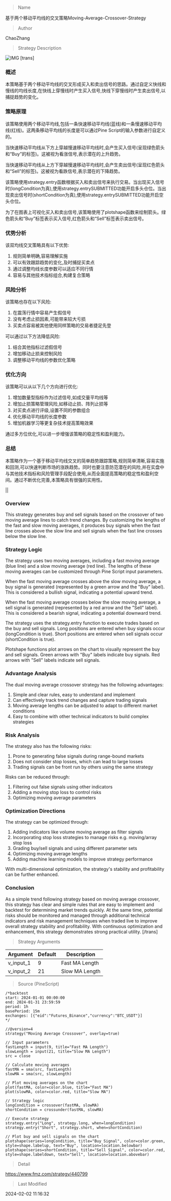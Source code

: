 
> Name

基于两个移动平均线的交叉策略Moving-Average-Crossover-Strategy

> Author

ChaoZhang

> Strategy Description

![IMG](https://www.fmz.com/upload/asset/1aae1c6e53919f3d8a1.png)
[trans]
### 概述

本策略基于两个移动平均线的交叉形成买入和卖出信号的思路。通过自定义快线和慢线的均线长度,在快线上穿慢线时产生买入信号,快线下穿慢线时产生卖出信号,以捕捉趋势的变化。

### 策略原理

该策略使用两个移动平均线,包括一条快速移动平均线(蓝线)和一条慢速移动平均线(红线)。这两条移动平均线的长度是可以通过Pine Script的输入参数进行自定义的。

当快速移动平均线从下方上穿越慢速移动平均线时,会产生买入信号(呈现绿色箭头和“Buy”的标签)。这被视为看涨信号,表示潜在的上升趋势。

当快速移动平均线从上方下穿越慢速移动平均线时,会产生卖出信号(呈现红色箭头和“Sell”的标签)。这被视为看跌信号,表示潜在的下降趋势。 

该策略使用strategy.entry函数根据买入和卖出信号来执行交易。当出现买入信号时(longCondition为真),使用strategy.entrySUBMITTED功能开启多头仓位。当出现卖出信号时(shortCondition为真),使用strategy.entrySUBMITTED功能开启空头仓位。

为了在图表上可视化买入和卖出信号,该策略使用了plotshape函数来绘制箭头。绿色箭头和“Buy”标签表示买入信号,红色箭头和“Sell”标签表示卖出信号。

### 优势分析

该双均线交叉策略具有以下优势:

1. 规则简单明确,容易理解实施
2. 可以有效跟踪趋势的变化,及时捕捉买卖点
3. 通过调整均线长度参数可以适应不同行情
4. 容易与其他技术指标组合,构建复合策略

### 风险分析

该策略也存在以下风险:

1. 在震荡行情中容易产生假信号
2. 没有考虑止损因素,可能带来较大亏损
3. 买卖点容易被其他使用同样策略的交易者捷足先登

可以通过以下方法降低风险:

1. 结合其他指标过滤假信号
2. 增加移动止损来控制风险
3. 调整移动平均线的参数优化策略

### 优化方向  

该策略可以从以下几个方向进行优化:

1. 增加数量型指标作为过滤信号,如成交量平均线等
2. 增加止损策略管理风险,如移动止损、阵列止损等
3. 对买卖点进行评级,设置不同的参数组合
4. 优化移动平均线的长度参数
5. 增加机器学习等更复杂技术提高策略效果

通过多方位优化,可以进一步增强该策略的稳定性和盈利能力。

### 总结

本策略作为一个基于移动平均线交叉的简单趋势跟踪策略,规则简单清晰,容易实施和回测,可以快速判断市场的涨跌趋势。同时也要注意防范潜在的风险,并在实盘中与其他技术指标和风险管理手段配合使用,从而全面提高策略的稳定性和盈利空间。通过不断优化完善,本策略具有很强的实用性。

||

### Overview

This strategy generates buy and sell signals based on the crossover of two moving average lines to catch trend changes. By customizing the lengths of the fast and slow moving averages, it produces buy signals when the fast line crosses above the slow line and sell signals when the fast line crosses below the slow line.  

### Strategy Logic

The strategy uses two moving averages, including a fast moving average (blue line) and a slow moving average (red line). The lengths of these moving averages can be customized through Pine Script input parameters.

When the fast moving average crosses above the slow moving average, a buy signal is generated (represented by a green arrow and the "Buy" label). This is considered a bullish signal, indicating a potential upward trend.

When the fast moving average crosses below the slow moving average, a sell signal is generated (represented by a red arrow and the "Sell" label). This is considered a bearish signal, indicating a potential downward trend.

The strategy uses the strategy.entry function to execute trades based on the buy and sell signals. Long positions are entered when buy signals occur (longCondition is true). Short positions are entered when sell signals occur (shortCondition is true).  

Plotshape functions plot arrows on the chart to visually represent the buy and sell signals. Green arrows with "Buy" labels indicate buy signals. Red arrows with "Sell" labels indicate sell signals.

### Advantage Analysis

The dual moving average crossover strategy has the following advantages:

1. Simple and clear rules, easy to understand and implement
2. Can effectively track trend changes and capture trading signals  
3. Moving average lengths can be adjusted to adapt to different market conditions
4. Easy to combine with other technical indicators to build complex strategies

### Risk Analysis  

The strategy also has the following risks:  

1. Prone to generating false signals during range-bound markets
2. Does not consider stop losses, which can lead to large losses
3. Trading signals can be front run by others using the same strategy

Risks can be reduced through:

1. Filtering out false signals using other indicators 
2. Adding a moving stop loss to control risks
3. Optimizing moving average parameters  

### Optimization Directions

The strategy can be optimized through:

1. Adding indicators like volume moving average as filter signals 
2. Incorporating stop loss strategies to manage risks e.g. moving/array stop loss
3. Grading buy/sell signals and using different parameter sets
4. Optimizing moving average lengths  
5. Adding machine learning models to improve strategy performance  

With multi-dimensional optimization, the strategy's stability and profitability can be further enhanced.  

### Conclusion  

As a simple trend following strategy based on moving average crossover, this strategy has clear and simple rules that are easy to implement and backtest for determining market trends quickly. At the same time, potential risks should be monitored and managed through additional technical indicators and risk management techniques when traded live to improve overall strategy stability and profitability. With continuous optimization and enhancement, this strategy demonstrates strong practical utility.
[/trans]

> Strategy Arguments



|Argument|Default|Description|
|----|----|----|
|v_input_1|9|Fast MA Length|
|v_input_2|21|Slow MA Length|


> Source (PineScript)

``` pinescript
/*backtest
start: 2024-01-01 00:00:00
end: 2024-01-31 23:59:59
period: 1h
basePeriod: 15m
exchanges: [{"eid":"Futures_Binance","currency":"BTC_USDT"}]
*/

//@version=4
strategy("Moving Average Crossover", overlay=true)

// Input parameters
fastLength = input(9, title="Fast MA Length")
slowLength = input(21, title="Slow MA Length")
src = close

// Calculate moving averages
fastMA = sma(src, fastLength)
slowMA = sma(src, slowLength)

// Plot moving averages on the chart
plot(fastMA, color=color.blue, title="Fast MA")
plot(slowMA, color=color.red, title="Slow MA")

// Strategy logic
longCondition = crossover(fastMA, slowMA)
shortCondition = crossunder(fastMA, slowMA)

// Execute strategy
strategy.entry("Long", strategy.long, when=longCondition)
strategy.entry("Short", strategy.short, when=shortCondition)

// Plot buy and sell signals on the chart
plotshape(series=longCondition, title="Buy Signal", color=color.green, style=shape.labelup, text="Buy", location=location.belowbar)
plotshape(series=shortCondition, title="Sell Signal", color=color.red, style=shape.labeldown, text="Sell", location=location.abovebar)

```

> Detail

https://www.fmz.com/strategy/440799

> Last Modified

2024-02-02 11:16:32
